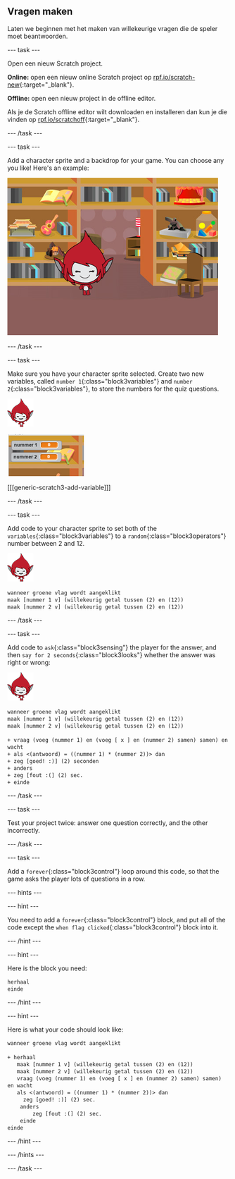 ## Vragen maken

Laten we beginnen met het maken van willekeurige vragen die de speler moet beantwoorden.

\--- task \---

Open een nieuw Scratch project.

**Online:** open een nieuw online Scratch project op [rpf.io/scratch-new](http://rpf.io/scratch-new){:target="_blank"}.

**Offline:** open een nieuw project in de offline editor.

Als je de Scratch offline editor wilt downloaden en installeren dan kun je die vinden op [rpf.io/scratchoff](http://rpf.io/scratchoff){:target="_blank"}.

\--- /task \---

\--- task \---

Add a character sprite and a backdrop for your game. You can choose any you like! Here's an example:

![screenshot](images/brain-setting.png)

\--- /task \---

\--- task \---

Make sure you have your character sprite selected. Create two new variables, called `number 1`{:class="block3variables"} and `number 2`{:class="block3variables"}, to store the numbers for the quiz questions.

![screenshot](images/giga-sprite.png)

![screenshot](images/brain-variables.png)

[[[generic-scratch3-add-variable]]]

\--- /task \---

\--- task \---

Add code to your character sprite to set both of the `variables`{:class="block3variables"} to a `random`{:class="block3operators"} number between 2 and 12.

![screenshot](images/giga-sprite.png)

```blocks3
wanneer groene vlag wordt aangeklikt
maak [nummer 1 v] (willekeurig getal tussen (2) en (12))
maak [nummer 2 v] (willekeurig getal tussen (2) en (12))
```

\--- /task \---

\--- task \---

Add code to `ask`{:class="block3sensing"} the player for the answer, and then `say for 2 seconds`{:class="block3looks"} whether the answer was right or wrong:

![screenshot](images/giga-sprite.png)

```blocks3
wanneer groene vlag wordt aangeklikt
maak [nummer 1 v] (willekeurig getal tussen (2) en (12))
maak [nummer 2 v] (willekeurig getal tussen (2) en (12))

+ vraag (voeg (nummer 1) en (voeg [ x ] en (nummer 2) samen) samen) en wacht
+ als <(antwoord) = ((nummer 1) * (nummer 2))> dan 
+ zeg [goed! :)] (2) seconden
+ anders
+ zeg [fout :(] (2) sec.
+ einde
```

\--- /task \---

\--- task \---

Test your project twice: answer one question correctly, and the other incorrectly.

\--- /task \---

\--- task \---

Add a `forever`{:class="block3control"} loop around this code, so that the game asks the player lots of questions in a row.

\--- hints \---

\--- hint \---

You need to add a `forever`{:class="block3control"} block, and put all of the code except the `when flag clicked`{:class="block3control"} block into it.

\--- /hint \---

\--- hint \---

Here is the block you need:

```blocks3
herhaal
einde
```

\--- /hint \---

\--- hint \---

Here is what your code should look like:

```blocks3
wanneer groene vlag wordt aangeklikt

+ herhaal
   maak [nummer 1 v] (willekeurig getal tussen (2) en (12))
   maak [nummer 2 v] (willekeurig getal tussen (2) en (12))
   vraag (voeg (nummer 1) en (voeg [ x ] en (nummer 2) samen) samen) en wacht
   als <(antwoord) = ((nummer 1) * (nummer 2))> dan 
     zeg [goed! :)] (2) sec.
    anders
        zeg [fout :(] (2) sec.
    einde
einde
```

\--- /hint \---

\--- /hints \---

\--- /task \---